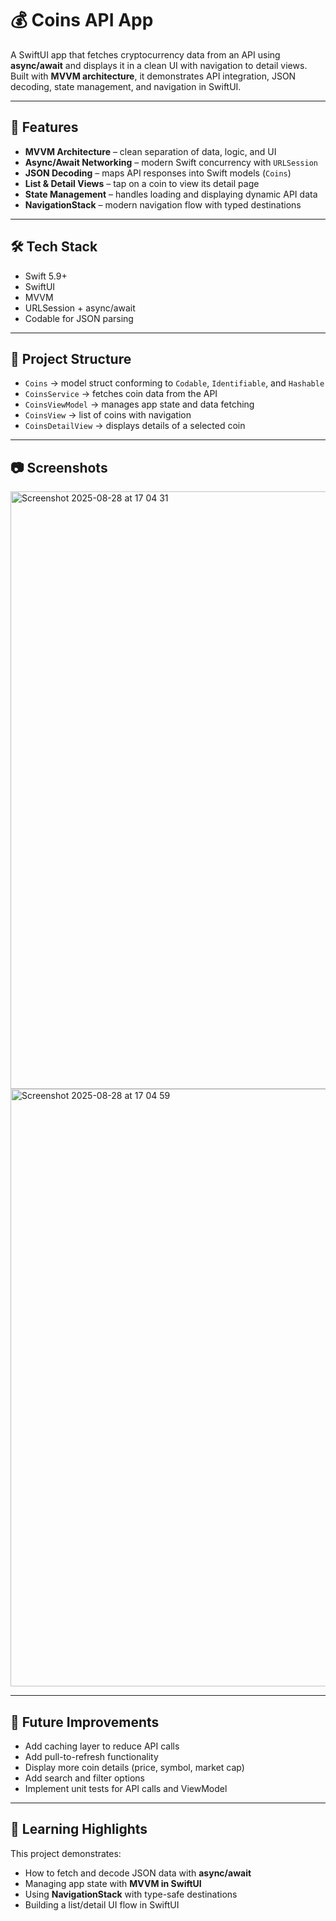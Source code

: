 # 💰 Coins API App  

A SwiftUI app that fetches cryptocurrency data from an API using **async/await** and displays it in a clean UI with navigation to detail views. Built with **MVVM architecture**, it demonstrates API integration, JSON decoding, state management, and navigation in SwiftUI.  

---

## 🚀 Features
- **MVVM Architecture** – clean separation of data, logic, and UI  
- **Async/Await Networking** – modern Swift concurrency with `URLSession`  
- **JSON Decoding** – maps API responses into Swift models (`Coins`)  
- **List & Detail Views** – tap on a coin to view its detail page  
- **State Management** – handles loading and displaying dynamic API data  
- **NavigationStack** – modern navigation flow with typed destinations  

---

## 🛠️ Tech Stack
- Swift 5.9+  
- SwiftUI  
- MVVM  
- URLSession + async/await  
- Codable for JSON parsing  

---

## 📂 Project Structure
- `Coins` → model struct conforming to `Codable`, `Identifiable`, and `Hashable`  
- `CoinsService` → fetches coin data from the API  
- `CoinsViewModel` → manages app state and data fetching  
- `CoinsView` → list of coins with navigation  
- `CoinsDetailView` → displays details of a selected coin  

---

## 📷 Screenshots
<img width="1470" height="956" alt="Screenshot 2025-08-28 at 17 04 31" src="https://github.com/user-attachments/assets/2271433e-67eb-4eba-8cac-fdeb5d0f4d22" />
<img width="1470" height="956" alt="Screenshot 2025-08-28 at 17 04 59" src="https://github.com/user-attachments/assets/d6d9adf4-2672-43c5-89ed-2d566d5132f1" />


---

## 📝 Future Improvements
- Add caching layer to reduce API calls  
- Add pull-to-refresh functionality  
- Display more coin details (price, symbol, market cap)  
- Add search and filter options  
- Implement unit tests for API calls and ViewModel  

---

## 🎯 Learning Highlights
This project demonstrates:  
- How to fetch and decode JSON data with **async/await**  
- Managing app state with **MVVM in SwiftUI**  
- Using **NavigationStack** with type-safe destinations  
- Building a list/detail UI flow in SwiftUI  


